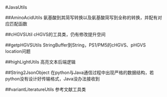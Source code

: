 #JavaUtils

##AminoAcidUtils
氨基酸到其简写转换以及氨基酸简写到全称的转换，并配有对应匹配函数

##cHGVSUtil
cHGVS的工具类，仍有修改提升空间

##getpHGVSUtils
StringBuffer到String，PS1/PM5的cHGVS、pHGVS location问题

##highLightUtils
高亮文本后端逻辑

##String2JsonObject
在python与Java通信过程中出现严格的数据结构，若python没有设计好传输格式，Java没办法接收到

##variantLiteratureUtils
参考文献工具类
